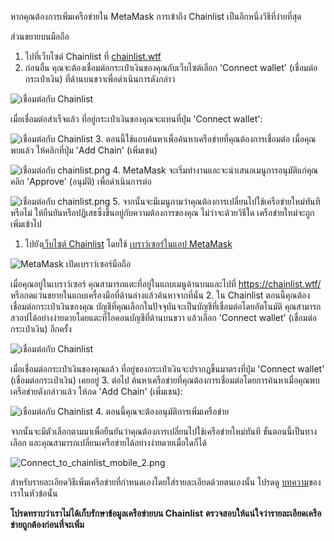 หากคุณต้องการเพิ่มเครือข่ายใน MetaMask การเข้าถึง Chainlist เป็นอีกหนึ่งวิธีที่ง่ายที่สุด




ส่วนขยายบนมือถือ


1. ไปที่เว็บไซต์ Chainlist ที่ [chainlist.wtf](https://chainlist.wtf/)
2. ก่อนอื่น คุณจะต้องเชื่อมต่อกระเป๋าเงินของคุณกับเว็บไซต์เลือก 'Connect wallet' (เชื่อมต่อกระเป๋าเงิน) ที่ด้านบนขวาเพื่อดำเนินการดังกล่าว


![เชื่อมต่อกับ Chainlist](https://support.metamask.io/hc/article_attachments/13282472358683)


เมื่อเชื่อมต่อสำเร็จแล้ว ที่อยู่กระเป๋าเงินของคุณจะแทนที่ปุ่ม 'Connect wallet':


![เชื่อมต่อกับ Chainlist](https://support.metamask.io/hc/article_attachments/13282471834779)
3. ตอนนี้ใช้แถบค้นหาเพื่อค้นหาเครือข่ายที่คุณต้องการเชื่อมต่อ เมื่อคุณพบแล้ว ให้คลิกที่ปุ่ม 'Add Chain' (เพิ่มเชน)


![เชื่อมต่อกับ chainlist.png](https://support.metamask.io/hc/article_attachments/13282429575451)
4. MetaMask จะเริ่มทำงานและจะนำเสนอเมนูการอนุมัติแก่คุณคลิก 'Approve' (อนุมัติ) เพื่อดำเนินการต่อ


![เชื่อมต่อกับ chainlist.png](https://support.metamask.io/hc/article_attachments/13282471751451)
5. จากนั้นจะมีเมนูถามว่าคุณต้องการเปลี่ยนไปใช้เครือข่ายใหม่ทันทีหรือไม่ ให้ยืนยันหรือปฏิเสธซึ่งขึ้นอยู่กับความต้องการของคุณ ไม่ว่าจะด้วยวิธีใด เครือข่ายใหม่จะถูกเพิ่มเข้าไป




1. ไปยัง[เว็บไซต์ Chainlist](https://chainlist.wtf/) โดยใช้ [เบราว์เซอร์ในแอป MetaMask](https://support.metamask.io/hc/en-us/articles/6356387482523)


![MetaMask เปิดเบราว์เซอร์มือถือ](https://support.metamask.io/hc/article_attachments/13282653218075)


เมื่อคุณอยู่ในเบราว์เซอร์ คุณสามารถแตะที่อยู่ในแถบเมนูด้านบนและไปที่ <https://chainlist.wtf/> หรือกดแว่นขยายในแถบเครื่องมือที่ด้านล่างแล้วค้นหาจากที่นั่น
2. ใน Chainlist ตอนนี้คุณต้องเชื่อมต่อกระเป๋าเงินของคุณ บัญชีที่คุณเลือกในปัจจุบันจะเป็นบัญชีที่เชื่อมต่อโดยอัตโนมัติ คุณสามารถสวอปได้อย่างง่ายดายโดยแตะที่ไอคอนบัญชีที่ด้านบนขวา แล้วเลือก 'Connect wallet' (เชื่อมต่อกระเป๋าเงิน) อีกครั้ง


![เชื่อมต่อกับ Chainlist](https://support.metamask.io/hc/article_attachments/13283060389275)


เมื่อเชื่อมต่อกระเป๋าเงินของคุณแล้ว ที่อยู่ของกระเป๋าเงินจะปรากฏขึ้นมาตรงที่ปุ่ม 'Connect wallet' (เชื่อมต่อกระเป๋าเงิน) เคยอยู่
3. ต่อไป ค้นหาเครือข่ายที่คุณต้องการเชื่อมต่อโดยการค้นหาเมื่อคุณพบเครือข่ายดังกล่าวแล้ว ให้กด 'Add Chain' (เพิ่มเชน):


![เชื่อมต่อกับ Chainlist](https://support.metamask.io/hc/article_attachments/13282429575451)
4. ตอนนี้คุณจะต้องอนุมัติการเพิ่มเครือข่าย


จากนั้นจะมีตัวเลือกตามมาเพื่อยืนยันว่าคุณต้องการเปลี่ยนไปใช้เครือข่ายใหม่ทันที ขั้นตอนนี้เป็นทางเลือก และคุณสามารถเปลี่ยนเครือข่ายได้อย่างง่ายดายเมื่อใดก็ได้


![Connect_to_chainlist_mobile_2.png](https://support.metamask.io/hc/article_attachments/13283299094555)




สำหรับรายละเอียดวิธีเพิ่มเครือข่ายที่กำหนดเองโดยใส่รายละเอียดด้วยตนเองนั้น โปรดดู [บทความ](https://support.metamask.io/hc/en-us/articles/360043227612-How-to-add-a-custom-network-RPC)ของเราในหัวข้อนั้น


**โปรดทราบว่าเราไม่ได้เก็บรักษาข้อมูลเครือข่ายบน Chainlist** **ตรวจสอบให้แน่ใจว่ารายละเอียดเครือข่ายถูกต้องก่อนที่จะเพิ่ม**


 

